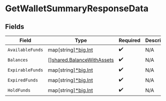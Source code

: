 # GetWalletSummaryResponseData


## Fields

| Field                                                                         | Type                                                                          | Required                                                                      | Description                                                                   |
| ----------------------------------------------------------------------------- | ----------------------------------------------------------------------------- | ----------------------------------------------------------------------------- | ----------------------------------------------------------------------------- |
| `AvailableFunds`                                                              | map[string][*big.Int](https://pkg.go.dev/math/big#Int)                        | :heavy_check_mark:                                                            | N/A                                                                           |
| `Balances`                                                                    | [][shared.BalanceWithAssets](../../../pkg/models/shared/balancewithassets.md) | :heavy_check_mark:                                                            | N/A                                                                           |
| `ExpirableFunds`                                                              | map[string][*big.Int](https://pkg.go.dev/math/big#Int)                        | :heavy_check_mark:                                                            | N/A                                                                           |
| `ExpiredFunds`                                                                | map[string][*big.Int](https://pkg.go.dev/math/big#Int)                        | :heavy_check_mark:                                                            | N/A                                                                           |
| `HoldFunds`                                                                   | map[string][*big.Int](https://pkg.go.dev/math/big#Int)                        | :heavy_check_mark:                                                            | N/A                                                                           |